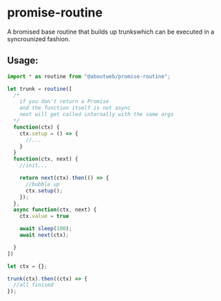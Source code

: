 # promise-routine

A bromised base routine that builds up trunkswhich can be executed in a syncrounized fashion.

## Usage:

```javascript
import * as routine from "@aboutweb/promise-routine";

let trunk = routine([
  /*
    if you don't return a Promise
    and the function itself is not async
    next will get called internally with the same args
  */
  function(ctx) {
    ctx.setup = () => {
      //...
    }
  }
  function(ctx, next) {
    //init...

    return next(ctx).then(() => {
      //bubble up
      ctx.setup();
    });
  },
  async function(ctx, next) {
    ctx.value = true

    await sleep(100);
    await next(ctx);

  }
])

let ctx = {};

trunk(ctx).then((ctx) => {
  //all finised
});

```
